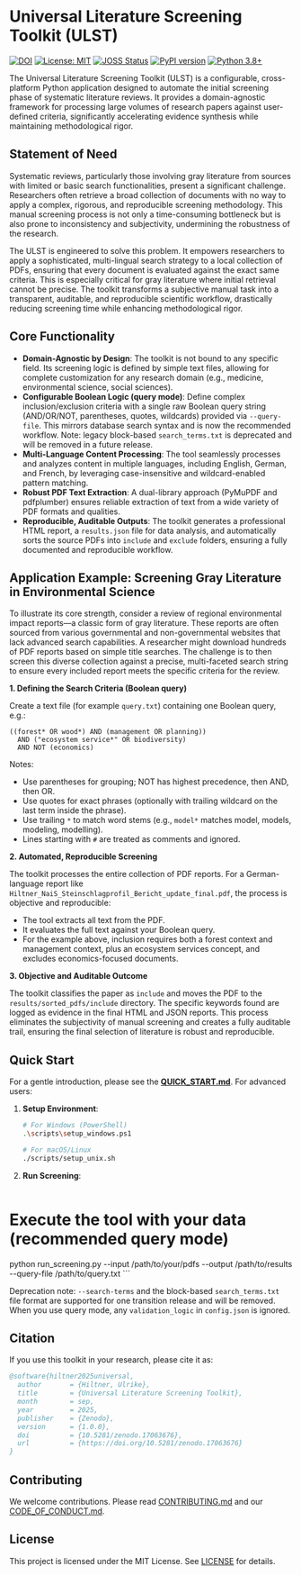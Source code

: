 # Universal Literature Screening Toolkit (ULST)

[![DOI](https://zenodo.org/badge/DOI/10.5281/zenodo.17063676.svg)](https://doi.org/10.5281/zenodo.17063676)
[![License: MIT](https://img.shields.io/badge/License-MIT-yellow.svg)](https://opensource.org/licenses/MIT)
[![JOSS Status](https://joss.theoj.org/papers/10.21105/joss.XXXXX/status.svg)](https://joss.theoj.org/papers/10.21105/joss.XXXXX)
[![PyPI version](https://badge.fury.io/py/universal-literature-screening-toolkit.svg)](https://badge.fury.io/py/universal-literature-screening-toolkit)
[![Python 3.8+](https://img.shields.io/badge/python-3.8+-blue.svg)](https://www.python.org/downloads/)

The Universal Literature Screening Toolkit (ULST) is a configurable, cross-platform Python application designed to automate the initial screening phase of systematic literature reviews. It provides a domain-agnostic framework for processing large volumes of research papers against user-defined criteria, significantly accelerating evidence synthesis while maintaining methodological rigor.

## Statement of Need

Systematic reviews, particularly those involving gray literature from sources with limited or basic search functionalities, present a significant challenge. Researchers often retrieve a broad collection of documents with no way to apply a complex, rigorous, and reproducible screening methodology. This manual screening process is not only a time-consuming bottleneck but is also prone to inconsistency and subjectivity, undermining the robustness of the research.

The ULST is engineered to solve this problem. It empowers researchers to apply a sophisticated, multi-lingual search strategy to a local collection of PDFs, ensuring that every document is evaluated against the exact same criteria. This is especially critical for gray literature where initial retrieval cannot be precise. The toolkit transforms a subjective manual task into a transparent, auditable, and reproducible scientific workflow, drastically reducing screening time while enhancing methodological rigor.

## Core Functionality

- **Domain-Agnostic by Design**: The toolkit is not bound to any specific field. Its screening logic is defined by simple text files, allowing for complete customization for any research domain (e.g., medicine, environmental science, social sciences).
- **Configurable Boolean Logic (query mode)**: Define complex inclusion/exclusion criteria with a single raw Boolean query string (AND/OR/NOT, parentheses, quotes, wildcards) provided via `--query-file`. This mirrors database search syntax and is now the recommended workflow. Note: legacy block-based `search_terms.txt` is deprecated and will be removed in a future release.
- **Multi-Language Content Processing**: The tool seamlessly processes and analyzes content in multiple languages, including English, German, and French, by leveraging case-insensitive and wildcard-enabled pattern matching.
- **Robust PDF Text Extraction**: A dual-library approach (PyMuPDF and pdfplumber) ensures reliable extraction of text from a wide variety of PDF formats and qualities.
- **Reproducible, Auditable Outputs**: The toolkit generates a professional HTML report, a `results.json` file for data analysis, and automatically sorts the source PDFs into `include` and `exclude` folders, ensuring a fully documented and reproducible workflow.

## Application Example: Screening Gray Literature in Environmental Science

To illustrate its core strength, consider a review of regional environmental impact reports—a classic form of gray literature. These reports are often sourced from various governmental and non-governmental websites that lack advanced search capabilities. A researcher might download hundreds of PDF reports based on simple title searches. The challenge is to then screen this diverse collection against a precise, multi-faceted search string to ensure every included report meets the specific criteria for the review.

**1. Defining the Search Criteria (Boolean query)**

Create a text file (for example `query.txt`) containing one Boolean query, e.g.:

```
((forest* OR wood*) AND (management OR planning))
  AND ("ecosystem service*" OR biodiversity)
  AND NOT (economics)
```
Notes:
- Use parentheses for grouping; NOT has highest precedence, then AND, then OR.
- Use quotes for exact phrases (optionally with trailing wildcard on the last term inside the phrase).
- Use trailing `*` to match word stems (e.g., `model*` matches model, models, modeling, modelling).
- Lines starting with `#` are treated as comments and ignored.

**2. Automated, Reproducible Screening**

The toolkit processes the entire collection of PDF reports. For a German-language report like `Hiltner_NaiS_Steinschlagprofil_Bericht_update_final.pdf`, the process is objective and reproducible:
- The tool extracts all text from the PDF.
- It evaluates the full text against your Boolean query.
- For the example above, inclusion requires both a forest context and management context, plus an ecosystem services concept, and excludes economics-focused documents.

**3. Objective and Auditable Outcome**

The toolkit classifies the paper as `include` and moves the PDF to the `results/sorted_pdfs/include` directory. The specific keywords found are logged as evidence in the final HTML and JSON reports. This process eliminates the subjectivity of manual screening and creates a fully auditable trail, ensuring the final selection of literature is robust and reproducible.

## Quick Start

For a gentle introduction, please see the [**QUICK_START.md**](QUICK_START.md). For advanced users:

1.  **Setup Environment**:
    ```bash
    # For Windows (PowerShell)
    .\scripts\setup_windows.ps1

    # For macOS/Linux
    ./scripts/setup_unix.sh
    ```

2.  **Run Screening**:
    ```bash
  # Execute the tool with your data (recommended query mode)
  python run_screening.py --input /path/to/your/pdfs --output /path/to/results --query-file /path/to/query.txt
    ```

Deprecation note: `--search-terms` and the block-based `search_terms.txt` file format are supported for one transition release and will be removed. When you use query mode, any `validation_logic` in `config.json` is ignored.

## Citation

If you use this toolkit in your research, please cite it as:

```bibtex
@software{hiltner2025universal,
  author       = {Hiltner, Ulrike},
  title        = {Universal Literature Screening Toolkit},
  month        = sep,
  year         = 2025,
  publisher    = {Zenodo},
  version      = {1.0.0},
  doi          = {10.5281/zenodo.17063676},
  url          = {https://doi.org/10.5281/zenodo.17063676}
}
```

## Contributing

We welcome contributions. Please read [CONTRIBUTING.md](CONTRIBUTING.md) and our [CODE_OF_CONDUCT.md](CODE_OF_CONDUCT.md).

## License

This project is licensed under the MIT License. See [LICENSE](LICENSE) for details.
